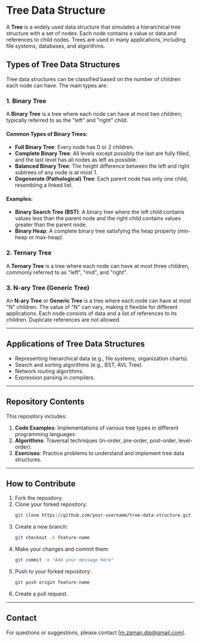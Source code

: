 # Tree Data Structure

A **Tree** is a widely used data structure that simulates a hierarchical tree structure with a set of nodes. Each node contains a value or data and references to child nodes. Trees are used in many applications, including file systems, databases, and algorithms.

## Types of Tree Data Structures
Tree data structures can be classified based on the number of children each node can have. The main types are:

### 1. Binary Tree
A **Binary Tree** is a tree where each node can have at most two children, typically referred to as the "left" and "right" child. 

#### Common Types of Binary Trees:
- **Full Binary Tree**: Every node has 0 or 2 children.
- **Complete Binary Tree**: All levels except possibly the last are fully filled, and the last level has all nodes as left as possible.
- **Balanced Binary Tree**: The height difference between the left and right subtrees of any node is at most 1.
- **Degenerate (Pathological) Tree**: Each parent node has only one child, resembling a linked list.

#### Examples:
- **Binary Search Tree (BST)**: A binary tree where the left child contains values less than the parent node and the right child contains values greater than the parent node.
- **Binary Heap**: A complete binary tree satisfying the heap property (min-heap or max-heap).

### 2. Ternary Tree
A **Ternary Tree** is a tree where each node can have at most three children, commonly referred to as "left", "mid", and "right".

### 3. N-ary Tree (Generic Tree)
An **N-ary Tree** or **Generic Tree** is a tree where each node can have at most "N" children. The value of "N" can vary, making it flexible for different applications. Each node consists of data and a list of references to its children. Duplicate references are not allowed.

---

## Applications of Tree Data Structures
- Representing hierarchical data (e.g., file systems, organization charts).
- Search and sorting algorithms (e.g., BST, AVL Tree).
- Network routing algorithms.
- Expression parsing in compilers.

---

## Repository Contents
This repository includes:
1. **Code Examples**: Implementations of various tree types in different programming languages.
2. **Algorithms**: Traversal techniques (in-order, pre-order, post-order, level-order).
3. **Exercises**: Practice problems to understand and implement tree data structures.

---

## How to Contribute
1. Fork the repository.
2. Clone your forked repository:
   ```bash
   git clone https://github.com/your-username/tree-data-structure.git
   ```
3. Create a new branch:
   ```bash
   git checkout -b feature-name
   ```
4. Make your changes and commit them:
   ```bash
   git commit -m "Add your message here"
   ```
5. Push to your forked repository:
   ```bash
   git push origin feature-name
   ```
6. Create a pull request.

---

## Contact
For questions or suggestions, please contact [m.zaman.djp@gmail.com].
